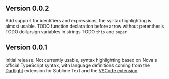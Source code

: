 ## Version 0.0.2

Add support for identifiers and expressions, the syntax highlighting is almost usable.
TODO function declaration before arrow without perenthesis
TODO dollarsign variables in strings
TODO `this` and `super`

## Version 0.0.1

Initial release. Not currently usable, syntax highlighting based on Nova's official TypeScript syntax, with language definitions coming from the [Dartlight](https://github.com/elMuso/Dartlight) extension for Sublime Text and the [VSCode extension](https://github.com/Dart-Code/Dart-Code).

